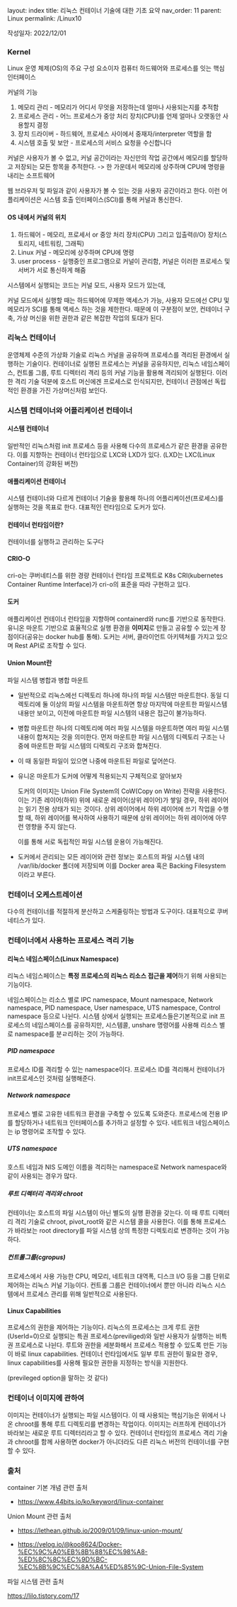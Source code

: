 layout: index
title: 리눅스 컨테이너 기술에 대한 기초 요약
nav_order: 11
parent: Linux
permalink: /Linux10

작성일자: 2022/12/01
### Kernel

Linux 운영 체제(OS)의 주요 구성 요소이자 컴퓨터 하드웨어와 프로세스를 잇는 핵심 인터페이스

커널의 기능

1. 메모리 관리 - 메모리가 어디서 무엇을 저장하는데 얼마나 사용되는지를 추적함
2. 프로세스 관리 - 어느 프로세스가 중앙 처리 장치(CPU)를 언제 얼마나 오랫동안 사용할지 결정
3. 장치 드라이버 - 하드웨어, 프로세스 사이에서 중재자/interpreter 역할을 함
4. 시스템 호출 및 보안 - 프로세스의 서비스 요청을 수신합니다

커널은 사용자가 볼 수 없고, 커널 공간이라는 자신만의 작업 공간에서 메모리를 할당하고 저장되는 모든 항목을 추적한다. -> 한 가운데서 메모리에 상주하며 CPU에 명령을 내리는 소프트웨어

웹 브라우저 및 파일과 같이 사용자가 볼 수 있는 것을 사용자 공간이라고 한다. 이런 어플리케이션은 시스템 호출 인터페이스(SCI)를 통해 커널과 통신한다.



#### OS 내에서 커널의 위치

1. 하드웨어 - 메모리, 프로세서 or 중앙 처리 장치(CPU) 그리고 입출력(I/O) 장치(스토리지, 네트워킹, 그래픽)
2. Linux 커널 - 메모리에 상주하며 CPU에 명령
3. user process - 실행중인 프로그램으로 커널이 관리함, 커널은 이러한 프로세스 및 서버가 서로 통신하게 해줌

시스템에서 실행되는 코드는 커널 모드, 사용자 모드가 있는데,

커널 모드에서 실행할 때는 하드웨어에 무제한 액세스가 가능, 사용자 모드에선 CPU 및 메모리가 SCI를 통해 액세스 하는 것을 제한한다. 때문에 이 구분점이 보안, 컨테이너 구축, 가상 머신을 위한 권한과 같은 복잡한 작업의 토대가 된다.

 

### 리눅스 컨테이너

운영체제 수준의 가상화 기술로 리눅스 커널을 공유하며 프로세스를 격리된 환경에서 실행하는 기술이다. 컨테이너로 실행된 프로세스는 커널을 공유하지만, 리눅스 네임스페이스, 컨트롤 그룹, 루트 디렉터리 격리 등의 커널 기능을 활용해 격리되어 실행된다. 이러한 격리 기술 덕분에 호스트 머신에겐 프로세스로 인식되지만, 컨테이너 관점에선 독립적인 환경을 가진 가상머신처럼 보인다.



### 시스템 컨테이너와 어플리케이션 컨테이너

#### 시스템 컨테이너

일반적인 리눅스처럼 init 프로세스 등을 사용해 다수의 프로세스가 같은 환경을 공유한다. 이를 지향하는 컨테이너 런타임으로 LXC와 LXD가 있다. (LXD는 LXC(Linux Container)의 강화된 버전)

#### 애플리케이션 컨테이너

시스템 컨테이너와 다르게 컨테이너 기술을 활용해 하나의 어플리케이션(프로세스)를 실행하는 것을 목표로 한다. 대표적인 런타임으로 도커가 있다.

#### 컨테이너 런타임이란?

컨테이너를 실행하고 관리하는 도구다

#### CRIO-O

cri-o는 쿠버네티스를 위한 경량 컨테이너 런타임 프로젝트로 K8s CRI(kubernetes Container Runtime Interface)가 cri-o의 표준을 따라 구현하고 있다.

#### 도커

애플리케이션 컨테이너 런타임을 지향하며 containerd와 runc를 기반으로 동작한다. 유니온 마운트 기반으로 효율적으로 실행 환경을 **이미지**로 만들고 공유할 수 있는게 장점이다(공유는 docker hub를 통해). 도커는 서버, 클라이언트 아키텍쳐를 가지고 있으며 Rest API로 조작할 수 있다. 

#### Union Mount란

파일 시스템 병합과 병합 마운트

- 일반적으로 리눅스에선 디렉토리 하나에 하나의 파일 시스템만 마운트한다. 동일 디렉토리에 둘 이상의 파일 시스템을 마운트하면 항상 마지막에 마운트한 파일시스템 내용만 보이고, 이전에 마운트한 파일 시스템의 내용은 접근이 불가능하다.

- 병합 마운트란 하나의 디렉토리에 여러 파일 시스템을 마운트하면 여러 파일 시스템 내용이 합쳐지는 것을 의미한다. 먼저 마운트한 파일 시스템의 디렉토리 구조는 나중에 마운트한 파일 시스템의 디렉토리 구조와 합쳐진다.

- 이 때 동일한 파일이 있으면 나중에 마운트된 파일로 덮어쓴다.

- 유니온 마운트가 도커에 어떻게 적용되는지 구체적으로 알아보자

  도커의 이미지는 Union File System의 CoW(Copy on Write) 전략을 사용한다.
  이는 기존 레이어(하위) 위에 새로운 레이어(상위 레이어)가 쌓일 경우, 하위 레이어는 읽기 전용 상태가 되는 것이다. 상위 레이어에서 하위 레이어에 쓰기 작업을 수행할 때, 하위 레이어를 복사하여 사용하기 때문에 상위 레이어는 하위 레이어에 아무런 영향을 주지 않는다.

  이를 통해 서로 독립적인 파일 시스템 운용이 가능해진다.

* 도커에서 관리되는 모든 레이어와 관련 정보는 호스트의 파일 시스템 내의 /var/lib/docker 폴더에 저장되며 이를 Docker area 혹은 Backing Filesystem 이라고 부른다.



### 컨테이너 오케스트레이션

다수의 컨테이너를 적절하게 분산하고 스케줄링하는 방법과 도구이다. 대표적으로 쿠버네티스가 있다.



### 컨테이너에서 사용하는 프로세스 격리 기능



#### 리눅스 네임스페이스(Linux Namespace)

 리눅스 네임스페이스는 **특정 프로세스의 리눅스 리소스 접근을 제어**하기 위해 사용되는 기능이다.

네임스페이스는 리소스 별로 IPC namespace, Mount namespace, Network namespace, PID namespace, User namespace, UTS namespace, Control namespace 등으로 나뉜다. 시스템 상에서 실행되는 프로세스들은기본적으로 init 프로세스의 네임스페이스를 공유하지만, 시스템콜, unshare 명령어를 사용해 리소스 별로 namespace를 분ㄹ리하는 것이 가능하다.



##### PID namespace

프로세스 ID를 격리할 수 있는 namespace이다. 프로세스 ID를 격리해서 컨테이너가 init프로세스인 것처럼 실행해준다.

##### Network namespace

프로세스 별로 고유한 네트워크 환경을 구축할 수 있도록 도와준다. 프로세스에 전용 IP를 할당하거나 네트워크 인터페이스를 추가하고 설정할 수 있다. 네트워크 네임스페이스는 ip 명령어로 조작할 수 있다.

##### UTS namespace

호스트 네임과 NIS 도메인 이름을 격리하는 namespace로 Network namespace와 같이 사용되는 경우가 많다.

##### 루트 디렉터리 격리와 chroot

컨테이너는 호스트의 파일 시스템이 아닌 별도의 실행 환경을 갖는다. 이 때 루트 디렉터리 격리 기술로 chroot, pivot_root와 같은 시스템 콜을 사용한다. 이를 통해 프로세스가 바라보는 root directory를 파일 시스템 상의 특정한 디렉토리로 변경하는 것이 가능하다.

##### 컨트롤그룹(cgropus)

프로세스에서 사용 가능한 CPU, 메모리, 네트워크 대역폭, 디스크 I/O 등을 그룹 단위로 제어하는 리눅스 커널 기능이다. 컨트롤 그룹은 컨테이너에서 뿐만 아니라 리눅스 시스템에서 프로세스 관리를 위해 일반적으로 사용된다.

#### Linux Capabilities

프로세스의 권한을 제어하는 기능이다. 리눅스의 프로세스는 크게 루트 권한(UserId=0)으로 실행되는 특권 프로세스(previliged)와 일반 사용자가 실행하는 비특권 프로세스로 나뉜다. 루트와 권한을 세분화해서 프로세스 적용할 수 있도록 만든 기능이 바로 linux capabilities. 컨테이너 런타임에서도 일부 루트 권한이 필요한 경우, linux capabilities를 사용해 필요한 권한을 지정하는 방식을 지원한다.

(previleged option을 말하는 것 같다)



### 컨테이너 이미지에 관하여

이미지는 컨테이너가 실행되는 파일 시스템이다. 이 때 사용되는 핵심기능은 위에서 나온 chroot를 통해 루트 디렉토리를 변경하는 작업이다. 이미지는 러프하게 컨테이너가 바라보는 새로운 루트 디렉터리라고 할 수 있다. 컨테이너 런타임의 프로세스 격리 기술과 chroot를 함께 사용하면 docker가 아니더라도 다른 리눅스 버전의 컨테이너를 구현할 수 있다.





### 출처

container 기본 개념 관련 출처

* https://www.44bits.io/ko/keyword/linux-container

Union Mount 관련 출처

* https://lethean.github.io/2009/01/09/linux-union-mount/

* https://velog.io/@koo8624/Docker-%EC%9C%A0%EB%8B%88%EC%98%A8-%ED%8C%8C%EC%9D%BC-%EC%8B%9C%EC%8A%A4%ED%85%9C-Union-File-System

파일 시스템 관련 출처

https://lilo.tistory.com/17

